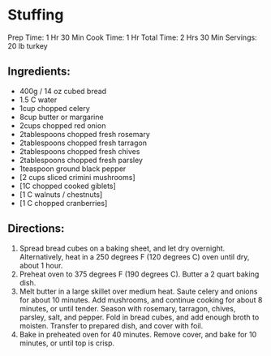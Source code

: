 # Stuffing

Prep Time: 1 Hr 30 Min
Cook Time: 1 Hr
Total Time: 2 Hrs 30 Min
Servings: 20 lb turkey

## Ingredients:
- 400g / 14 oz cubed bread
- 1.5 C water
- 1cup chopped celery
- 8cup butter or margarine
- 2cups chopped red onion
- 2tablespoons chopped fresh rosemary
- 2tablespoons chopped fresh tarragon
- 2tablespoons chopped fresh chives
- 2tablespoons chopped fresh parsley
- 1teaspoon ground black pepper
- [2 cups sliced crimini mushrooms]
- [1C chopped cooked giblets]
- [1 C walnuts / chestnuts]    
- [1 C chopped cranberries]

## Directions:
1. Spread bread cubes on a baking sheet, and let dry overnight. Alternatively, heat in a 250 degrees F (120 degrees C) oven until dry, about 1 hour.
2. Preheat oven to 375 degrees F (190 degrees C). Butter a 2 quart baking dish.
3. Melt butter in a large skillet over medium heat. Saute celery and onions for about 10 minutes. Add mushrooms, and continue cooking for about 8 minutes, or until tender. Season with rosemary, tarragon, chives, parsley, salt, and pepper. Fold in bread cubes, and add enough broth to moisten. Transfer to prepared dish, and cover with foil.
4. Bake in preheated oven for 40 minutes. Remove cover, and bake for 10 minutes, or until top is crisp.
